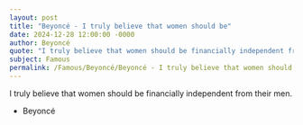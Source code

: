 ```yaml
---
layout: post
title: "Beyoncé - I truly believe that women should be"
date: 2024-12-28 12:00:00 -0000
author: Beyoncé
quote: "I truly believe that women should be financially independent from their men."
subject: Famous
permalink: /Famous/Beyoncé/Beyoncé - I truly believe that women should be
---
```


I truly believe that women should be financially independent from their men.

- Beyoncé
